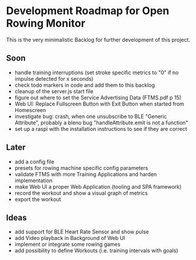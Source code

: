 # Development Roadmap for Open Rowing Monitor

This is the very minimalistic Backlog for further development of this project.

## Soon

* handle training interruptions (set stroke specific metrics to "0" if no impulse detected for x seconds)
* check todo markers in code and add them to this backlog
* cleanup of the server.js start file
* figure out where to set the Service Advertising Data (FTMS.pdf p 15)
* Web UI: Replace Fullscreen Button with Exit Button when started from Homescreen
* investigate bug: crash, when one unsubscribe to BLE "Generic Attribute", probably a bleno bug "handleAttribute.emit is not a function"
* set up a raspi with the installation instructions to see if they are correct

## Later

* add a config file
* presets for rowing machine specific config parameters
* validate FTMS with more Training Applications and harden implementation
* make Web UI a proper Web Application (tooling and SPA framework)
* record the workout and show a visual graph of metrics
* export the workout

## Ideas

* add support for BLE Heart Rate Sensor and show pulse
* add Video playback in Background of Web UI
* implement or integrate some rowing games
* add possibility to define Workouts (i.e. training intervals with goals)
